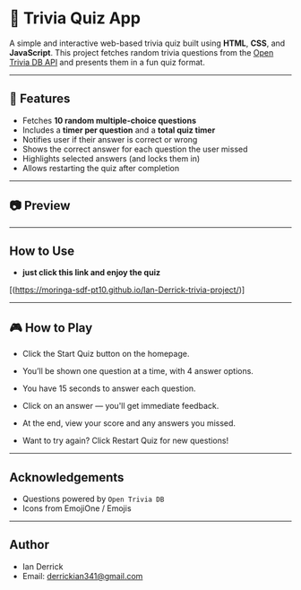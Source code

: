 # 🎯 Trivia Quiz App

A simple and interactive web-based trivia quiz built using **HTML**, **CSS**, and **JavaScript**. This project fetches random trivia questions from the [Open Trivia DB API](https://opentdb.com/api_config.php) and presents them in a fun quiz format.

---

## 🚀 Features

-  Fetches **10 random multiple-choice questions**
-  Includes a **timer per question** and a **total quiz timer**
-  Notifies user if their answer is correct or wrong
-  Shows the correct answer for each question the user missed
-  Highlights selected answers (and locks them in)
-  Allows restarting the quiz after completion

---

## 📷 Preview


---

##  How to Use

- **just click this link and enjoy the quiz**


 [(https://moringa-sdf-pt10.github.io/Ian-Derrick-trivia-project/)]


---
## 🎮 How to Play
- Click the Start Quiz button on the homepage.

- You’ll be shown one question at a time, with 4 answer options.

- You have 15 seconds to answer each question.

- Click on an answer — you'll get immediate feedback.

- At the end, view your score and any answers you missed.

- Want to try again? Click Restart Quiz for new questions!

---

## Acknowledgements
- Questions powered by `Open Trivia DB`
- Icons from EmojiOne / Emojis
---

## Author
- Ian Derrick
- Email: derrickian341@gmail.com
